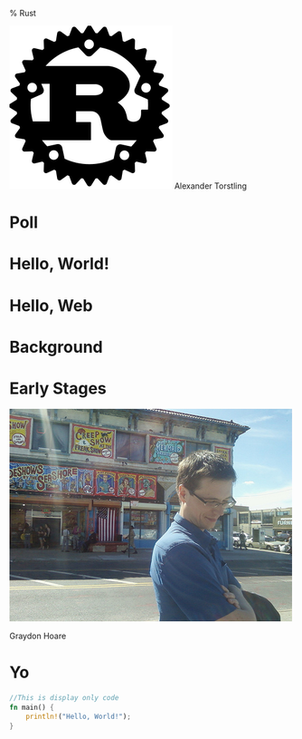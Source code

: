 % Rust

![alt text](img/rust.svg)
Alexander Torstling

# Poll

# Hello, World!

<script language="rust">
fn main() {
    println!("Hello, World!");
}
</script>

# Hello, Web


# Background

# Early Stages

![Graydon Hoare](img/graydon.jpg "Graydon Hoare")

Graydon Hoare

# Yo


<script language="rust">
//This can be executed on Playpen
fn main() {
    println!("Hello, world!");
}
</script>

```rust
//This is display only code
fn main() {
    println!("Hello, World!");
}
```
